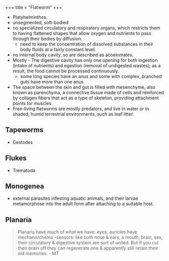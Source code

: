 +++
title = "Flatworm"
+++

- Platyhelminthes.
- unsegmented, soft-bodied
- no specialized circulatory and respiratory organs, which restricts them to having flattened shapes that allow oxygen and nutrients to pass through their bodies by diffusion.
  - need to keep the concentration of dissolved substances in their body fluids at a fairly constant level.
- no internal body cavity, so are described as acoelomates.
- Mostly - The digestive cavity has only one opening for both ingestion (intake of nutrients) and egestion (removal of undigested wastes); as a result, the food cannot be processed continuously.
  - some long species have an anus and some with complex, branched guts have more than one anus
- The space between the skin and gut is filled with mesenchyme, also known as parenchyma, a connective tissue made of cells and reinforced by collagen fibers that act as a type of skeleton, providing attachment points for muscles.
- Free-living flatworms are mostly predators, and live in water or in shaded, humid terrestrial environments, such as leaf litter.

## Tapeworms
- Cestodes

## Flukes
- Trematoda

## Monogenea
- external parasites infesting aquatic animals, and their larvae metamorphose into the adult form after attaching to a suitable host. 

## Planaria
> Planaria have much of what we have: eyes; auricles have mechano/chemo -sensors: like both nose & ears, a mouth, brain, sex; their circulatory & digestive system are sort of united. But if you cut their brain off they can regenerate one & apparently still retain their old memories.  - MT